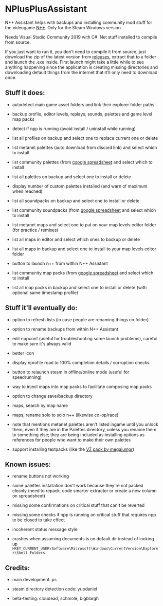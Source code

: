 # NPlusPlusAssistant

N++ Assistant helps with backups and installing community mod stuff for the videogame [N++](https://store.steampowered.com/app/230270/N_NPLUSPLUS/). Only for the Steam Windows version.

Needs Visual Studio Community 2019 with C# .Net stuff installed to compile from source.

If you just want to run it, you don't need to compile it from source, just download the zip of the latest version from [releases](https://github.com/psenough/NPlusPlusAssistant/releases), extract that to a folder and launch the .exe inside. First launch might take a little while to see anything happening since the application is creating missing directories and downloading default things from the internet that it'll only need to download once.

## Stuff it does:

* autodetect main game asset folders and link their explorer folder paths

* backup profile, editor levels, replays, sounds, palettes and game level map packs

* detect if npp is running (avoid install / uninstall while running)

* list all profiles on backup and select one to replace current one or delete

* list metanet palettes (auto download from discord link) and select which to install

* list community palettes (from [google spreadsheet](https://docs.google.com/spreadsheets/d/1I2f87Qhfs6rxzZq5dQRDbLKYyaGLqTdCkLqfNfrw1Mk/edit#gid=0]) and select which to install

* list all palettes on backup and select one to install or delete

* display number of custom palettes installed (and warn of maximum when reached)

* list all soundpacks on backup and select one to install or delete

* list community soundpacks (from [google spreadsheet](https://docs.google.com/spreadsheets/d/18PshamVuDNyH396a7U3YDFQmCw18s4gIVZ_WrFODRd4/edit#gid=0]) and select which to install

* list metanet maps and select one to put on your map levels editor folder (for practice / remixes)

* list all maps in editor and select which ones to backup or delete

* list all maps in backup and select one to install to your map levels editor folder

* button to launch n++ from within N++ Assistant

* list community map packs (from [google spreadsheet](https://docs.google.com/spreadsheets/d/1M9W3_jk3nULledALJNzRDRRpNhIofeTD2SF8ES6vCy8/edit#gid=0]) and select which to install

* list all map packs in backup and select one to install or delete (with optional same timestamp profile)

## Stuff it'll eventually do:

* option to refresh lists (in case people are renaming things on folder)

* option to rename backups from within N++ Assistant

* edit nppconf (useful for troubleshooting some launch problems), careful to make sure it's always valid

* better icon

* display nprofile road to 100% completion details / corruption checks

* button to relaunch steam in offline/online mode (useful for speedrunning)

* way to inject maps into map packs to facilitate composing map packs

* option to change save/backup directory

* maps, search by map name

* maps, rename solo to solo n++ (likewise co-op/race)

* note that mentions metanet palettes aren't listed ingame until you unlock them, even if they are in the Palettes directory, unless you rename them to something else; they are being included as installing options as references for people who want to make their own palettes

* support installing textpacks (like the [VZ pack by megajumpr](https://docs.google.com/spreadsheets/d/18PshamVuDNyH396a7U3YDFQmCw18s4gIVZ_WrFODRd4/edit#gid=1000190067))

## Known issues:

* rename buttons not working

* some palettes installation don't work because they're not packed cleanly (need to repack, code smarter extractor or create a new column on spreadsheet)

* missing some confirmations on critical stuff that can't be reverted

* missing some checks if npp is running on critical stuff that requires npp to be closed to take effect

* incoherent status message style

* crashes when assuming documents is on default dir instead of looking up `HKEY_CURRENT_USER\Software\Microsoft\Windows\CurrentVersion\Explorer\Shell Folders`

## Credits:

* main development: ps

* steam directory detection code: yupdaniel

* beta-testing: cloudead, schmole, bigblargh

